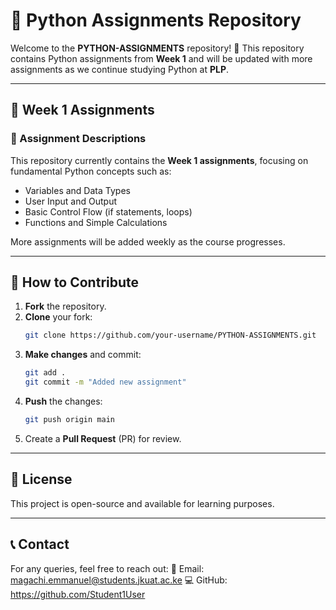 # 📌 Python Assignments Repository

Welcome to the **PYTHON-ASSIGNMENTS** repository! 🚀 This repository contains Python assignments from **Week 1** and will be updated with more assignments as we continue studying Python at **PLP**.

---

## 📂 Week 1 Assignments

### 📝 Assignment Descriptions
This repository currently contains the **Week 1 assignments**, focusing on fundamental Python concepts such as:
- Variables and Data Types
- User Input and Output
- Basic Control Flow (if statements, loops)
- Functions and Simple Calculations

More assignments will be added weekly as the course progresses.

---

## 🚀 How to Contribute
1. **Fork** the repository.
2. **Clone** your fork:
   ```bash
   git clone https://github.com/your-username/PYTHON-ASSIGNMENTS.git
   ```
3. **Make changes** and commit:
   ```bash
   git add .
   git commit -m "Added new assignment"
   ```
4. **Push** the changes:
   ```bash
   git push origin main
   ```
5. Create a **Pull Request** (PR) for review.

---

## 📝 License
This project is open-source and available for learning purposes.

---

## 📞 Contact
For any queries, feel free to reach out:
📧 Email: magachi.emmanuel@students.jkuat.ac.ke
💻 GitHub: https://github.com/Student1User

